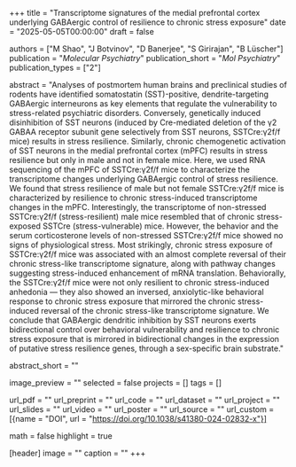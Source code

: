 +++
title = "Transcriptome signatures of the medial prefrontal cortex underlying GABAergic control of resilience to chronic stress exposure"
date = "2025-05-05T00:00:00"
draft = false

authors = ["M Shao", "J Botvinov", "D Banerjee", "S Girirajan", "B Lüscher"]
publication = "_Molecular Psychiatry_"
publication_short = "_Mol Psychiatry_"
publication_types = ["2"]

abstract = "Analyses of postmortem human brains and preclinical studies of rodents have identified somatostatin (SST)-positive, dendrite-targeting GABAergic interneurons as key elements that regulate the vulnerability to stress-related psychiatric disorders. Conversely, genetically induced disinhibition of SST neurons (induced by Cre-mediated deletion of the γ2 GABAA receptor subunit gene selectively from SST neurons, SSTCre:γ2f/f mice) results in stress resilience. Similarly, chronic chemogenetic activation of SST neurons in the medial prefrontal cortex (mPFC) results in stress resilience but only in male and not in female mice. Here, we used RNA sequencing of the mPFC of SSTCre:γ2f/f mice to characterize the transcriptome changes underlying GABAergic control of stress resilience. We found that stress resilience of male but not female SSTCre:γ2f/f mice is characterized by resilience to chronic stress-induced transcriptome changes in the mPFC. Interestingly, the transcriptome of non-stressed SSTCre:γ2f/f (stress-resilient) male mice resembled that of chronic stress-exposed SSTCre (stress-vulnerable) mice. However, the behavior and the serum corticosterone levels of non-stressed SSTCre:γ2f/f mice showed no signs of physiological stress. Most strikingly, chronic stress exposure of SSTCre:γ2f/f mice was associated with an almost complete reversal of their chronic stress-like transcriptome signature, along with pathway changes suggesting stress-induced enhancement of mRNA translation. Behaviorally, the SSTCre:γ2f/f mice were not only resilient to chronic stress-induced anhedonia — they also showed an inversed, anxiolytic-like behavioral response to chronic stress exposure that mirrored the chronic stress-induced reversal of the chronic stress-like transcriptome signature. We conclude that GABAergic dendritic inhibition by SST neurons exerts bidirectional control over behavioral vulnerability and resilience to chronic stress exposure that is mirrored in bidirectional changes in the expression of putative stress resilience genes, through a sex-specific brain substrate."

abstract_short = ""

image_preview = ""
selected = false
projects = []
tags = []

url_pdf = ""
url_preprint = ""
url_code = ""
url_dataset = ""
url_project = ""
url_slides = ""
url_video = ""
url_poster = ""
url_source = ""
url_custom = [{name = "DOI", url = "https://doi.org/10.1038/s41380-024-02832-x"}]

math = false
highlight = true

[header]
image = ""
caption = ""
+++

